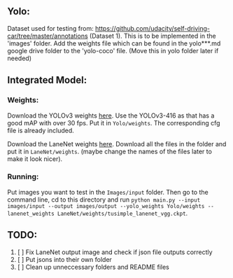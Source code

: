 ## Yolo:
Dataset used for testing from: https://github.com/udacity/self-driving-car/tree/master/annotations (Dataset 1).
This is to be implemented in the 'images' folder.
Add the weights file which can be found in the yolo***.md google drive folder to the 'yolo-coco' file.
(Move this in yolo folder later if needed)

## Integrated Model:
### Weights:
Download the YOLOv3 weights [here](https://pjreddie.com/darknet/yolo/). Use the YOLOv3-416 as that has a good mAP with over 30 fps. Put it in `Yolo/weights`. The corresponding cfg file is already included.

Download the LaneNet weights [here](https://www.dropbox.com/sh/tnsf0lw6psszvy4/AAA81r53jpUI3wLsRW6TiPCya?dl=0). Download all the files in the folder and put it in `LaneNet/weights`. (maybe change the names of the files later to make it look nicer).

### Running:
Put images you want to test in the `Images/input` folder. Then go to the command line, cd to this directory and run `python main.py --input images/input --output images/output --yolo_weights Yolo/weights --lanenet_weights LaneNet/weights/tusimple_lanenet_vgg.ckpt`.

## TODO:
1. [ ] Fix LaneNet output image and check if json file outputs correctly
2. [ ] Put jsons into their own folder
3. [ ] Clean up unneccessary folders and README files
